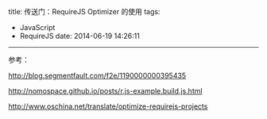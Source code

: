 title: 传送门：RequireJS Optimizer 的使用
tags:
  - JavaScript
  - RequireJS
date: 2014-06-19 14:26:11
---

参考：

http://blog.segmentfault.com/f2e/1190000000395435

http://nomospace.github.io/posts/r.js-example.build.js.html

http://www.oschina.net/translate/optimize-requirejs-projects